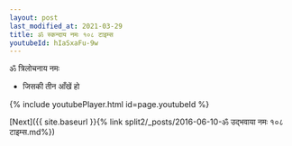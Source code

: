 ```yaml
---
layout: post
last_modified_at: 2021-03-29
title: ॐ स्कन्दाय नमः १०८ टाइम्स
youtubeId: hIaSxaFu-9w
---
```

 
 
 ॐ त्रिलोचनाय नमः  
 
 -  जिसकी तीन आँखें हो 
 
  
 
  
 
 
 
 
 
 


{% include youtubePlayer.html id=page.youtubeId %}
 
[Next]({{ site.baseurl }}{% link  split2/_posts/2016-06-10-ॐ उद्भवाया नमः १०८ टाइम्स.md%})
 
